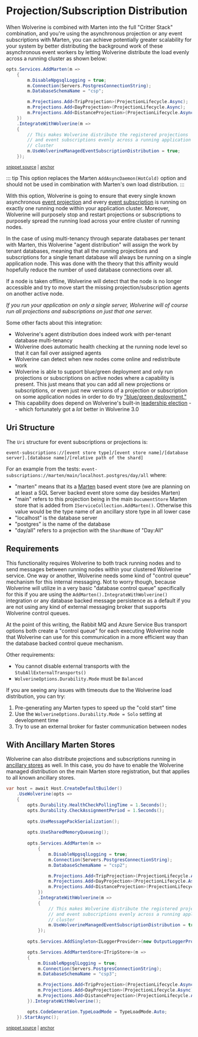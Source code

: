 # Projection/Subscription Distribution <Badge type="tip" text="3.0" />

When Wolverine is combined with Marten into the full "Critter Stack" combination, and you're using
the asynchronous projection or any event subscriptions with Marten, you can achieve potentially greater
scalability for your system by better distributing the background work of these asynchronous event workers
by letting Wolverine distribute the load evenly across a running cluster as shown below:

<!-- snippet: sample_opt_into_wolverine_managed_subscription_distribution -->
<a id='snippet-sample_opt_into_wolverine_managed_subscription_distribution'></a>
```cs
opts.Services.AddMarten(m =>
    {
        m.DisableNpgsqlLogging = true;
        m.Connection(Servers.PostgresConnectionString);
        m.DatabaseSchemaName = "csp";

        m.Projections.Add<TripProjection>(ProjectionLifecycle.Async);
        m.Projections.Add<DayProjection>(ProjectionLifecycle.Async);
        m.Projections.Add<DistanceProjection>(ProjectionLifecycle.Async);
    })
    .IntegrateWithWolverine(m =>
    {
        // This makes Wolverine distribute the registered projections
        // and event subscriptions evenly across a running application
        // cluster
        m.UseWolverineManagedEventSubscriptionDistribution = true;
    });
```
<sup><a href='https://github.com/JasperFx/wolverine/blob/main/src/Persistence/MartenTests/Distribution/Support/SingleTenantContext.cs#L71-L91' title='Snippet source file'>snippet source</a> | <a href='#snippet-sample_opt_into_wolverine_managed_subscription_distribution' title='Start of snippet'>anchor</a></sup>
<!-- endSnippet -->

::: tip
This option replaces the Marten `AddAsyncDaemon(HotCold)` option and should not be used in combination
with Marten's own load distribution.
:::

With this option, Wolverine is going to ensure that every single known asynchronous [event projection](https://martendb.io/events/projections/) and every [event
subscription](https://martendb.io/events/subscriptions.html) is running on exactly one running node within your application cluster. Moreover, Wolverine will purposely stop and
restart projections or subscriptions to purposely spread the running load across your entire cluster of running nodes.

In the case of using multi-tenancy through separate databases per tenant with Marten, this Wolverine "agent distribution"
will assign the work by tenant databases, meaning that all the running projections and subscriptions for a single tenant
database will always be running on a single application node. This was done with the theory that this affinity would hopefully
reduce the number of used database connections over all.

If a node is taken offline, Wolverine will detect that the node is no longer accessible and try to move start the missing
projection/subscription agents on another active node. 

_If you run your application on only a single server, Wolverine will of course run all projections and subscriptions
on just that one server._

Some other facts about this integration:

* Wolverine's agent distribution does indeed work with per-tenant database multi-tenancy
* Wolverine does automatic health checking at the running node level so that it can fail over assigned agents
* Wolverine can detect when new nodes come online and redistribute work
* Wolverine is able to support blue/green deployment and only run projections or subscriptions on active nodes
  where a capability is present. This just means that you can add all new projections or subscriptions, or even just
  new versions of a projection or subscription on some application nodes in order to do try ["blue/green deployment."](https://en.wikipedia.org/wiki/Blue%E2%80%93green_deployment)
* This capability does depend on Wolverine's built-in [leadership election](https://en.wikipedia.org/wiki/Leader_election) -- which fortunately got a _lot_ better in Wolverine 3.0

## Uri Structure

The `Uri` structure for event subscriptions or projections is:

```
event-subscriptions://[event store type]/[event store name]/[database server].[database name]/[relative path of the shard]
```

For an example from the tests: `event-subscriptions://marten/main/localhost.postgres/day/all` where:

* "marten" means that its a [Marten](https://martendb.io) based event store (we are planning on at least a SQL Server backed event store some day besides Marten)
* "main" refers to this projection being in the main `DocumentStore` Marten store that is added from `IServiceCollection.AddMarten()`. Otherwise this value would be the type name of an ancillary store
  type in all lower case
* "localhost" is the database server
* "postgres" is the name of the database
* "day/all" refers to a projection with the `ShardName` of "Day:All"

## Requirements

This functionality requires Wolverine to both track running nodes and to send messages between running nodes within your
clustered Wolverine service. One way or another, Wolverine needs some kind of "control queue" mechanism for this internal
messaging. Not to worry though, because Wolverine will utilize in a very basic "database control queue" specifically for
this if you are using the `AddMarten().IntegrateWithWolverine()` integration or any database backed message persistence as a default
if you are not using any kind of external messaging broker that supports Wolverine control queues. 

At the point of this writing, the Rabbit MQ and Azure Service Bus transport options both create a "control queue" for each
executing Wolverine node that Wolverine can use for this communication in a more efficient way than the database backed 
control queue mechanism. 

Other requirements:

* You cannot disable external transports with the `StubAllExternalTransports()`
* `WolverineOptions.Durability.Mode` must be `Balanced`

If you are seeing any issues with timeouts due to the Wolverine load distribution, you can try:

1. Pre-generating any Marten types to speed up the "cold start" time
2. Use the `WolverineOptions.Durability.Mode = Solo` setting at development time
3. Try to use an external broker for faster communication between nodes

## With Ancillary Marten Stores <Badge type="tip" text="5.0" />

Wolverine can also distribute projections and subscriptions running in [ancillary stores](/guide/durability/marten/ancillary-stores) as well. In this case,
you do have to enable the Wolverine managed distribution on the main Marten store registration, but that applies to
all known ancillary stores. 

<!-- snippet: sample_using_distributed_projections_with_ancillary_stores -->
<a id='snippet-sample_using_distributed_projections_with_ancillary_stores'></a>
```cs
var host = await Host.CreateDefaultBuilder()
    .UseWolverine(opts =>
    {
        opts.Durability.HealthCheckPollingTime = 1.Seconds();
        opts.Durability.CheckAssignmentPeriod = 1.Seconds();
        
        opts.UseMessagePackSerialization();
        
        opts.UseSharedMemoryQueueing();
        
        opts.Services.AddMarten(m =>
            {
                m.DisableNpgsqlLogging = true;
                m.Connection(Servers.PostgresConnectionString);
                m.DatabaseSchemaName = "csp2";

                m.Projections.Add<TripProjection>(ProjectionLifecycle.Async);
                m.Projections.Add<DayProjection>(ProjectionLifecycle.Async);
                m.Projections.Add<DistanceProjection>(ProjectionLifecycle.Async);
            })
            .IntegrateWithWolverine(m =>
            {
                // This makes Wolverine distribute the registered projections
                // and event subscriptions evenly across a running application
                // cluster
                m.UseWolverineManagedEventSubscriptionDistribution = true;
            });
        
        opts.Services.AddSingleton<ILoggerProvider>(new OutputLoggerProvider(_output));

        opts.Services.AddMartenStore<ITripStore>(m =>
        {
            m.DisableNpgsqlLogging = true;
            m.Connection(Servers.PostgresConnectionString);
            m.DatabaseSchemaName = "csp3";

            m.Projections.Add<TripProjection>(ProjectionLifecycle.Async);
            m.Projections.Add<DayProjection>(ProjectionLifecycle.Async);
            m.Projections.Add<DistanceProjection>(ProjectionLifecycle.Async);
        }).IntegrateWithWolverine();

        opts.CodeGeneration.TypeLoadMode = TypeLoadMode.Auto;
    }).StartAsync();
```
<sup><a href='https://github.com/JasperFx/wolverine/blob/main/src/Persistence/MartenTests/Distribution/with_ancillary_stores.cs#L75-L121' title='Snippet source file'>snippet source</a> | <a href='#snippet-sample_using_distributed_projections_with_ancillary_stores' title='Start of snippet'>anchor</a></sup>
<!-- endSnippet -->

